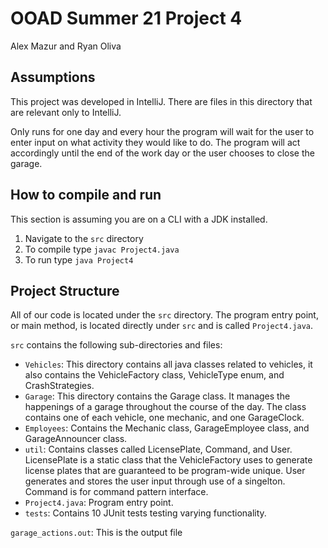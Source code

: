 # OOAD Summer 21 Project 4 
Alex Mazur and Ryan Oliva


## Assumptions
This project was developed in IntelliJ. There are files in this directory that are relevant only to IntelliJ.

Only runs for one day and every hour the program will wait for the user to enter input on what activity they would like to do. The program will act accordingly until the end of the work day or the user chooses to close the garage.

## How to compile and run
This section is assuming you are on a CLI with a JDK installed.
1. Navigate to the `src` directory
2. To compile type `javac Project4.java`
3. To run type `java Project4` 

## Project Structure
All of our code is located under the `src` directory. The program entry point, or main method, is located directly under `src` and is called `Project4.java`. 

`src` contains the following sub-directories and files:
- `Vehicles`: This directory contains all java classes related to vehicles, it also contains the VehicleFactory class, VehicleType enum, and CrashStrategies.
- `Garage`: This directory contains the Garage class. It manages the happenings of a garage throughout the course of the day. The class contains one of each vehicle, one mechanic, and one GarageClock. 
- `Employees`: Contains the Mechanic class, GarageEmployee class, and GarageAnnouncer class.
- `util`: Contains classes called LicensePlate, Command, and User. LicensePlate is a static class that the VehicleFactory uses to generate license plates that are guaranteed to be program-wide unique. User generates and stores the user input through use of a singelton. Command is for command pattern interface.
- `Project4.java`: Program entry point.
- `tests`: Contains 10 JUnit tests testing varying functionality. 

`garage_actions.out`: This is the output file
